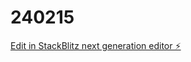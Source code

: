 # 240215

[Edit in StackBlitz next generation editor ⚡️](https://stackblitz.com/~/github.com/Vger0/240215)